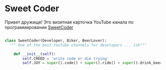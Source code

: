 # **Sweet Coder**

Привет дружище! Это визитная карточка YouTube канала по программировании [SweetCoder](https://www.youtube.com/c/SweetCoder?sub_confirmation=1)

```Python

class SweetCoder(Developer, Biker, BeerLover):
  """ One of the best YouTube channels for developers ... ish"""

    def __init__(self):
        self.CREED = 'write code or die trying'
        self.JOY = super().code() + super().ride() + super().drink_beer()

```
